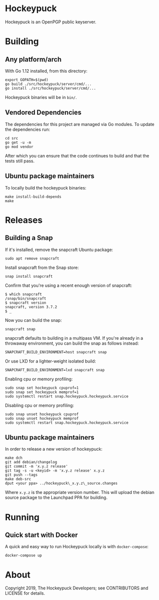 # Hockeypuck

Hockeypuck is an OpenPGP public keyserver. 

# Building

## Any platform/arch

With Go 1.12 installed, from this directory:

    export GOPATH=$(pwd)
    go build ./src/hockeypuck/server/cmd/...
    go install ./src/hockeypuck/server/cmd/...

Hockeypuck binaries will be in `bin/`.

## Vendored Dependencies

The dependencies for this project are managed via Go modules.
To update the dependencies run:

    cd src
    go get -u -m
    go mod vendor

After which you can ensure that the code continues to build and
that the tests still pass.

## Ubuntu package maintainers

To locally build the hockeypuck binaries:

    make install-build-depends
    make

# Releases

## Building a Snap

If it's installed, remove the snapcraft Ubuntu package:

    sudo apt remove snapcraft

Install snapcraft from the Snap store:

    snap install snapcraft

Confirm that you're using a recent enough version of snapcraft:

    $ which snapcraft
    /snap/bin/snapcraft
    $ snapcraft version
    snapcraft, version 3.7.2
    $ _

Now you can build the snap:

    snapcraft snap

snapcraft defaults to building in a multipass VM.  If you're already
in a throwaway environment, you can build the snap as follows instead:

    SNAPCRAFT_BUILD_ENVIRONMENT=host snapcraft snap

Or use LXD for a lighter-weight isolated build:

    SNAPCRAFT_BUILD_ENVIRONMENT=lxd snapcraft snap

Enabling cpu or memory profiling:

    sudo snap set hockeypuck cpuprof=1
    sudo snap set hockeypuck memprof=1
    sudo systemctl restart snap.hockeypuck.hockeypuck.service

Disabling cpu or memory profiling:

    sudo snap unset hockeypuck cpuprof
    sudo snap unset hockeypuck memprof
    sudo systemctl restart snap.hockeypuck.hockeypuck.service

## Ubuntu package maintainers

In order to release a new version of hockeypuck:

    make dch
    git add debian/changelog
    git commit -m 'x.y.z release'
    git tag -s -u <keyid> -m 'x.y.z release' x.y.z
    git push --tags
    make deb-src
    dput <your ppa> ../hockeypuck\_x.y.z\_source.changes

Where `x.y.z` is the appropriate version number.
This will upload the debian source package to the Launchpad PPA for building.

# Running

## Quick start with Docker

A quick and easy way to run Hockeypuck locally is with `docker-compose`:

    docker-compose up

# About

Copyright 2019, The Hockeypuck Developers; see CONTRIBUTORS and LICENSE for details.

